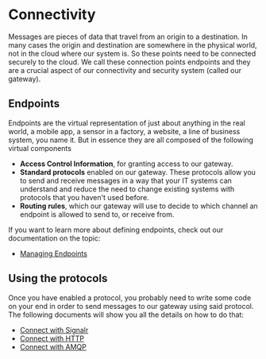 # Connectivity

Messages are pieces of data that travel from an origin to a destination. In many cases the origin and destination are somewhere in the physical world, not in the cloud where our system is. So these points need to be connected securely to the cloud. We call these connection points endpoints and they are a crucial aspect of our connectivity and security system (called our gateway). 

## Endpoints

Endpoints are the virtual representation of just about anything in the real world, a mobile app, a sensor in a factory, a website, a line of business system, you name it. But in essence they are all composed of the following virtual components

 * **Access Control Information**, for granting access to our gateway.
 * **Standard protocols** enabled on our gateway. These protocols allow you to send and receive messages in a way that your IT systems can understand and reduce the need to change existing systems with protocols that you haven't used before.
 * **Routing rules**, which our gateway will use to decide to which channel an endpoint is allowed to send to, or receive from.
 
If you want to learn more about defining endpoints, check out our documentation on the topic: 

 * [Managing Endpoints](/documentation/connectivity/endpoints)

## Using the protocols

Once you have enabled a protocol, you probably need to write some code on your end in order to send messages to our gateway using said protocol. The following documents will show you all the details on how to do that:

 * [Connect with Signalr](/documentation/connectivity/signalr)
 * [Connect with HTTP](/documentation/connectivity/http)
 * [Connect with AMQP](/documentation/connectivity/amqp)
